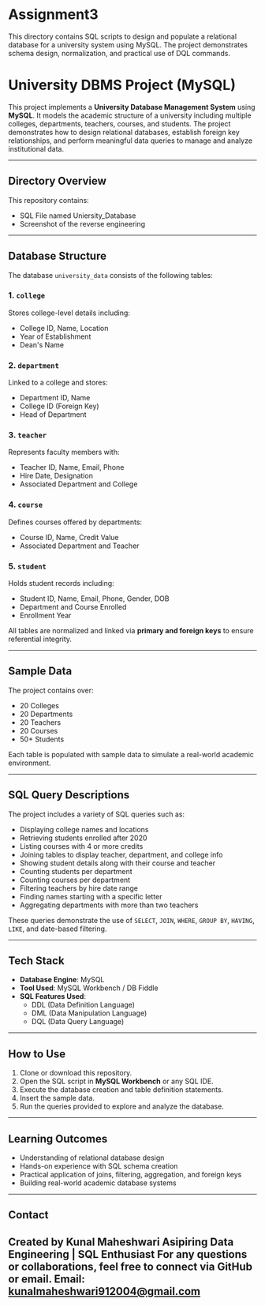 # Assignment3
This directory contains SQL scripts to design and populate a relational database for a university system using MySQL. The project demonstrates schema design, normalization, and practical use of DQL commands.

#  University DBMS Project (MySQL)

This project implements a **University Database Management System** using **MySQL**. It models the academic structure of a university including multiple colleges, departments, teachers, courses, and students. The project demonstrates how to design relational databases, establish foreign key relationships, and perform meaningful data queries to manage and analyze institutional data.

---

##  Directory Overview

This repository contains:

- SQL File named Uniersity_Database
- Screenshot of the reverse engineering


---

##  Database Structure

The database `university_data` consists of the following tables:

### 1. `college`
Stores college-level details including:
- College ID, Name, Location
- Year of Establishment
- Dean's Name

### 2. `department`
Linked to a college and stores:
- Department ID, Name
- College ID (Foreign Key)
- Head of Department

### 3. `teacher`
Represents faculty members with:
- Teacher ID, Name, Email, Phone
- Hire Date, Designation
- Associated Department and College

### 4. `course`
Defines courses offered by departments:
- Course ID, Name, Credit Value
- Associated Department and Teacher

### 5. `student`
Holds student records including:
- Student ID, Name, Email, Phone, Gender, DOB
- Department and Course Enrolled
- Enrollment Year

All tables are normalized and linked via **primary and foreign keys** to ensure referential integrity.

---

##  Sample Data

The project contains over:

-  20 Colleges  
-  20 Departments  
-  20 Teachers  
-  20 Courses  
-  50+ Students  

Each table is populated with sample data to simulate a real-world academic environment.

---

##  SQL Query Descriptions

The project includes a variety of SQL queries such as:

- Displaying college names and locations  
- Retrieving students enrolled after 2020  
- Listing courses with 4 or more credits  
- Joining tables to display teacher, department, and college info  
- Showing student details along with their course and teacher  
- Counting students per department  
- Counting courses per department  
- Filtering teachers by hire date range  
- Finding names starting with a specific letter  
- Aggregating departments with more than two teachers  

These queries demonstrate the use of `SELECT`, `JOIN`, `WHERE`, `GROUP BY`, `HAVING`, `LIKE`, and date-based filtering.

---

## Tech Stack

- **Database Engine**: MySQL  
- **Tool Used**: MySQL Workbench / DB Fiddle  
- **SQL Features Used**:  
  - DDL (Data Definition Language)  
  - DML (Data Manipulation Language)  
  - DQL (Data Query Language)

---

## How to Use

1. Clone or download this repository.
2. Open the SQL script in **MySQL Workbench** or any SQL IDE.
3. Execute the database creation and table definition statements.
4. Insert the sample data.
5. Run the queries provided to explore and analyze the database.

---

## Learning Outcomes

- Understanding of relational database design
- Hands-on experience with SQL schema creation
- Practical application of joins, filtering, aggregation, and foreign keys
- Building real-world academic database systems

---

##  Contact

Created by **Kunal Maheshwari** 
Asipiring Data Engineering | SQL Enthusiast
For any questions or collaborations, feel free to connect via GitHub or email.
Email: kunalmaheshwari912004@gmail.com
---
